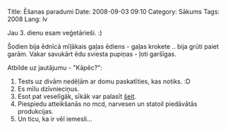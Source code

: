 Title: Ēšanas paradumi
Date: 2008-09-03 09:10
Category: Sākums
Tags: 2008
Lang: lv

Jau 3. dienu esam veģetārieši. :)

Šodien bija ēdnīcā mīļākais gaļas ēdiens - gaļas krokete .. bija grūti paiet garām.
Vakar savukārt ēdu sviesta pupiņas - ļoti garšīgas.

Atbilde uz jautājumu - "Kāpēc?":

1. Tests uz divām nedēļām ar domu paskatīties, kas notiks. :D
2. Es mīlu dzīvnieciņus.
3. Esot pat veselīgāk, sīkāk var palasīt [šeit](http://www.vegetarisms.lv/).
4. Piespiedu atteikšanās no mcd, narvesen un statoil piedāvātās produkcijas.
5. Un ticu, ka ir vēl iemesli...
